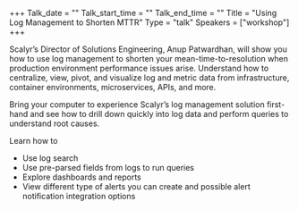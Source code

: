 +++
Talk_date = ""
Talk_start_time = ""
Talk_end_time = ""
Title = "Using Log Management to Shorten MTTR"
Type = "talk"
Speakers = ["workshop"]
+++

Scalyr’s Director of Solutions Engineering, Anup Patwardhan, will show you how to use log management to shorten your mean-time-to-resolution when production environment performance issues arise. Understand how to centralize, view, pivot, and visualize log and metric data from infrastructure, container environments, microservices, APIs, and more.

Bring your computer to experience Scalyr’s log management solution first-hand and see how to drill down quickly into log data and perform queries to understand root causes.

Learn how to

- Use log search
- Use pre-parsed fields from logs to run queries
- Explore dashboards and reports
- View different type of alerts you can create and possible alert notification integration options
